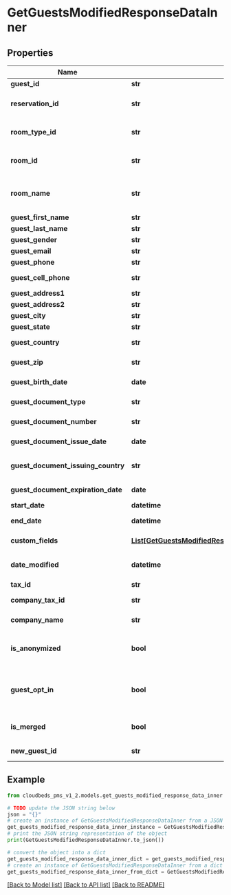 # GetGuestsModifiedResponseDataInner


## Properties

Name | Type | Description | Notes
------------ | ------------- | ------------- | -------------
**guest_id** | **str** | Guest ID | [optional] 
**reservation_id** | **str** | Reservation&#39;s unique identifier | [optional] 
**room_type_id** | **str** | Room Type ID that the guest is assigned | [optional] 
**room_id** | **str** | Room ID that the guest is assigned | [optional] 
**room_name** | **str** | Name of the room where guest is assigned | [optional] 
**guest_first_name** | **str** | First Name | [optional] 
**guest_last_name** | **str** | Last Name | [optional] 
**guest_gender** | **str** |  | [optional] 
**guest_email** | **str** | Email Address | [optional] 
**guest_phone** | **str** | Phone Number | [optional] 
**guest_cell_phone** | **str** | Cell Phone Number | [optional] 
**guest_address1** | **str** | Address | [optional] 
**guest_address2** | **str** | Address line 2 | [optional] 
**guest_city** | **str** | Address city | [optional] 
**guest_state** | **str** | Address state | [optional] 
**guest_country** | **str** | Address country | [optional] 
**guest_zip** | **str** | Address zip code | [optional] 
**guest_birth_date** | **date** | Guests Date of Birth | [optional] 
**guest_document_type** | **str** | Document Type | [optional] 
**guest_document_number** | **str** | Document Number | [optional] 
**guest_document_issue_date** | **date** | Document Issue Date | [optional] 
**guest_document_issuing_country** | **str** | Document Issuing Country | [optional] 
**guest_document_expiration_date** | **date** | Document Expiration Date | [optional] 
**start_date** | **datetime** | Check-in date | [optional] 
**end_date** | **datetime** | Check-out date | [optional] 
**custom_fields** | [**List[GetGuestsModifiedResponseDataInnerCustomFieldsInner]**](GetGuestsModifiedResponseDataInnerCustomFieldsInner.md) | List of custom fields | [optional] 
**date_modified** | **datetime** | Guest modification date | [optional] 
**tax_id** | **str** | Tax ID | [optional] 
**company_tax_id** | **str** | Company tax ID | [optional] 
**company_name** | **str** | Company name | [optional] 
**is_anonymized** | **bool** | Flag indicating the guest data was removed upon request | [optional] 
**guest_opt_in** | **bool** | If guest has opted-in to marketing communication or not | [optional] 
**is_merged** | **bool** | Flag indicating that guest was merged | [optional] 
**new_guest_id** | **str** | Merged guest ID | [optional] 

## Example

```python
from cloudbeds_pms_v1_2.models.get_guests_modified_response_data_inner import GetGuestsModifiedResponseDataInner

# TODO update the JSON string below
json = "{}"
# create an instance of GetGuestsModifiedResponseDataInner from a JSON string
get_guests_modified_response_data_inner_instance = GetGuestsModifiedResponseDataInner.from_json(json)
# print the JSON string representation of the object
print(GetGuestsModifiedResponseDataInner.to_json())

# convert the object into a dict
get_guests_modified_response_data_inner_dict = get_guests_modified_response_data_inner_instance.to_dict()
# create an instance of GetGuestsModifiedResponseDataInner from a dict
get_guests_modified_response_data_inner_from_dict = GetGuestsModifiedResponseDataInner.from_dict(get_guests_modified_response_data_inner_dict)
```
[[Back to Model list]](../README.md#documentation-for-models) [[Back to API list]](../README.md#documentation-for-api-endpoints) [[Back to README]](../README.md)


